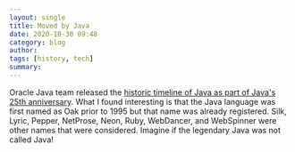 ```yaml
---
layout: single 
title: Moved by Java 
date: 2020-10-30 09:48
category: blog 
author: 
tags: [history, tech]
summary: 
---
```


Oracle Java team released the [historic timeline of Java as part of Java's 25th anniversary](https://www.oracle.com/java/moved-by-java/timeline/). 
What I found interesting is that the Java language was first named as Oak prior to 1995 but that name was already registered.
Silk, Lyric, Pepper, NetProse, Neon, Ruby, WebDancer, and WebSpinner were other names that were considered.
Imagine if the legendary Java was not called Java!
